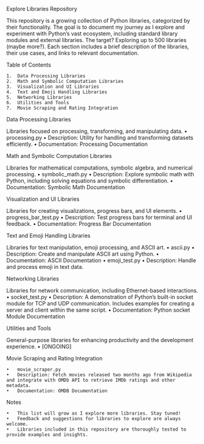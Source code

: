 Explore Libraries Repository

This repository is a growing collection of Python libraries, categorized by their functionality. The goal is to document my journey as I explore and experiment with Python’s vast ecosystem, including standard library modules and external libraries. The target? Exploring up to 500 libraries (maybe more?). Each section includes a brief description of the libraries, their use cases, and links to relevant documentation.

Table of Contents

	1.	Data Processing Libraries
	2.	Math and Symbolic Computation Libraries
	3.	Visualization and UI Libraries
	4.	Text and Emoji Handling Libraries
	5.	Networking Libraries
	6.	Utilities and Tools
	7.	Movie Scraping and Rating Integration

Data Processing Libraries

Libraries focused on processing, transforming, and manipulating data.
	•	processing.py
	•	Description: Utility for handling and transforming datasets efficiently.
	•	Documentation: Processing Documentation

Math and Symbolic Computation Libraries

Libraries for mathematical computations, symbolic algebra, and numerical processing.
	•	symbolic_math.py
	•	Description: Explore symbolic math with Python, including solving equations and symbolic differentiation.
	•	Documentation: Symbolic Math Documentation

Visualization and UI Libraries

Libraries for creating visualizations, progress bars, and UI elements.
	•	progress_bar_test.py
	•	Description: Test progress bars for terminal and UI feedback.
	•	Documentation: Progress Bar Documentation

Text and Emoji Handling Libraries

Libraries for text manipulation, emoji processing, and ASCII art.
	•	ascii.py
	•	Description: Create and manipulate ASCII art using Python.
	•	Documentation: ASCII Documentation
	•	emoji_test.py
	•	Description: Handle and process emoji in text data.


Networking Libraries

Libraries for network communication, including Ethernet-based interactions.
	•	socket_test.py
	•	Description: A demonstration of Python’s built-in socket module for TCP and UDP communication. Includes examples for creating a server and client within the same script.
	•	Documentation: Python socket Module Documentation

Utilities and Tools

General-purpose libraries for enhancing productivity and the development experience.
	•	[ONGOING]

Movie Scraping and Rating Integration

	•	movie_scraper.py
	•	Description: Fetch movies released two months ago from Wikipedia and integrate with OMDb API to retrieve IMDb ratings and other metadata.
	•	Documentation: OMDB Documentation

Notes

	•	This list will grow as I explore more libraries. Stay tuned!
	•	Feedback and suggestions for libraries to explore are always welcome.
	•	Libraries included in this repository are thoroughly tested to provide examples and insights.
